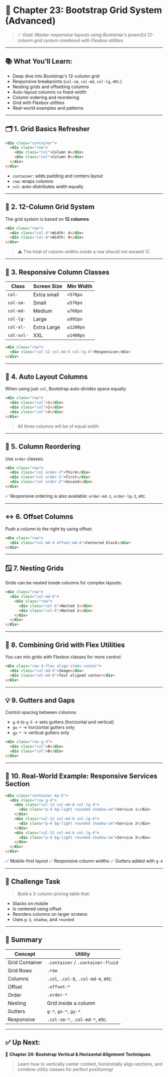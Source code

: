 # 🧱 Chapter 23: Bootstrap Grid System (Advanced)

> ✅ *Goal: Master responsive layouts using Bootstrap's powerful 12-column grid system combined with Flexbox utilities.*

---

## 📚 What You’ll Learn:

* Deep dive into Bootstrap's 12-column grid
* Responsive breakpoints (`col-sm`, `col-md`, `col-lg`, etc.)
* Nesting grids and offsetting columns
* Auto-layout columns vs fixed-width
* Column ordering and reordering
* Grid with Flexbox utilities
* Real-world examples and patterns

---

## 🗂️ 1. Grid Basics Refresher

```html
<div class="container">
  <div class="row">
    <div class="col">Column A</div>
    <div class="col">Column B</div>
  </div>
</div>
```

* `container`: adds padding and centers layout
* `row`: wraps columns
* `col`: auto-distributes width equally

---

## 🧮 2. 12-Column Grid System

The grid system is based on **12 columns**.

```html
<div class="row">
  <div class="col-4">Width: 4</div>
  <div class="col-8">Width: 8</div>
</div>
```

> ⚠️ The total of column widths inside a row should not exceed 12.

---

## 📱 3. Responsive Column Classes

| Class      | Screen Size | Min Width |
| ---------- | ----------- | --------- |
| `col-`     | Extra small | `<576px`  |
| `col-sm-`  | Small       | `≥576px`  |
| `col-md-`  | Medium      | `≥768px`  |
| `col-lg-`  | Large       | `≥992px`  |
| `col-xl-`  | Extra Large | `≥1200px` |
| `col-xxl-` | XXL         | `≥1400px` |

```html
<div class="row">
  <div class="col-12 col-md-6 col-lg-4">Responsive</div>
</div>
```

---

## 🔄 4. Auto Layout Columns

When using just `col`, Bootstrap auto-divides space equally.

```html
<div class="row">
  <div class="col">1</div>
  <div class="col">2</div>
  <div class="col">3</div>
</div>
```

> All three columns will be of equal width.

---

## 🔀 5. Column Reordering

Use `order` classes:

```html
<div class="row">
  <div class="col order-3">Third</div>
  <div class="col order-1">First</div>
  <div class="col order-2">Second</div>
</div>
```

✅ Responsive ordering is also available: `order-md-1`, `order-lg-3`, etc.

---

## ↔️ 6. Offset Columns

Push a column to the right by using offset:

```html
<div class="row">
  <div class="col-md-4 offset-md-4">Centered block</div>
</div>
```

---

## 🪟 7. Nesting Grids

Grids can be nested inside columns for complex layouts:

```html
<div class="row">
  <div class="col-md-6">
    <div class="row">
      <div class="col-6">Nested 1</div>
      <div class="col-6">Nested 2</div>
    </div>
  </div>
</div>
```

---

## 🧠 8. Combining Grid with Flex Utilities

You can mix grids with Flexbox classes for more control:

```html
<div class="row d-flex align-items-center">
  <div class="col-md-6">Image</div>
  <div class="col-md-6">Text aligned center</div>
</div>
```

---

## 💡 9. Gutters and Gaps

Control spacing between columns:

* `g-0` to `g-5` → sets gutters (horizontal and vertical)
* `gx-*` → horizontal gutters only
* `gy-*` → vertical gutters only

```html
<div class="row g-4">
  <div class="col">A</div>
  <div class="col">B</div>
</div>
```

---

## 🧰 10. Real-World Example: Responsive Services Section

```html
<div class="container my-5">
  <div class="row g-4">
    <div class="col-12 col-md-6 col-lg-4">
      <div class="p-4 bg-light rounded shadow-sm">Service 1</div>
    </div>
    <div class="col-12 col-md-6 col-lg-4">
      <div class="p-4 bg-light rounded shadow-sm">Service 2</div>
    </div>
    <div class="col-12 col-md-6 col-lg-4">
      <div class="p-4 bg-light rounded shadow-sm">Service 3</div>
    </div>
  </div>
</div>
```

✅ Mobile-first layout
✅ Responsive column widths
✅ Gutters added with `g-4`

---

## 🎯 Challenge Task

> Build a 3-column pricing table that:

* Stacks on mobile
* Is centered using offset
* Reorders columns on larger screens
* Uses `g-3`, `shadow`, and `rounded`

---

## 📌 Summary

| Concept        | Utility                             |
| -------------- | ----------------------------------- |
| Grid Container | `.container` / `.container-fluid`   |
| Grid Rows      | `.row`                              |
| Columns        | `.col`, `.col-6`, `.col-md-4`, etc. |
| Offset         | `.offset-*`                         |
| Order          | `.order-*`                          |
| Nesting        | Grid inside a column                |
| Gutters        | `g-*`, `gx-*`, `gy-*`               |
| Responsive     | `.col-sm-*`, `.col-md-*`, etc.      |

---

## ✅ Up Next:

📘 **Chapter 24: Bootstrap Vertical & Horizontal Alignment Techniques**

> Learn how to vertically center content, horizontally align sections, and combine utility classes for perfect positioning!

